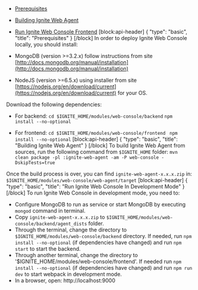 * [Prerequisites](#prerequisites)
* [Building Ignite Web Agent](#building-ignite-web-agent)
* [Run Ignite Web Console Frontend](#run-ignite-web-console-in-development-mode)
[block:api-header]
{
  "type": "basic",
  "title": "Prerequisites"
}
[/block]
In order to deploy Ignite Web Console locally, you should install:

* MongoDB (version >=3.2.x) follow instructions from site [http://docs.mongodb.org/manual/installation](http://docs.mongodb.org/manual/installation)
* NodeJS (version >=6.5.x) using installer from site [https://nodejs.org/en/download/current](https://nodejs.org/en/download/current) for your OS.

Download the following dependencies:
* For backend:
`cd $IGNITE_HOME/modules/web-console/backend`
`npm install --no-optional`

* For frontend:
`cd $IGNITE_HOME/modules/web-console/frontend `
`npm install --no-optional`
[block:api-header]
{
  "type": "basic",
  "title": "Building Ignite Web Agent"
}
[/block]
To build Ignite Web Agent from sources, run the following command from `$IGNITE_HOME` folder:
`mvn clean package -pl :ignite-web-agent -am -P web-console -DskipTests=true`

Once the build process is over, you can find `ignite-web-agent-x.x.x.zip` in: 
`$IGNITE_HOME/modules/web-console/web-agent/target`
[block:api-header]
{
  "type": "basic",
  "title": "Run Ignite Web Console In Development Mode"
}
[/block]
To run Ignite Web Console in development mode, you need to:
* Configure MongoDB to run as service or start MongoDB by executing `mongod` command in terminal.
* Copy `ignite-web-agent-x.x.x.zip` to `$IGNITE_HOME/modules/web-console/backend/agent_dists` folder.
* Through the terminal, change the directory to `$IGNITE_HOME/modules/web-console/backend` directory. If needed, run `npm install --no-optional` (if dependencies have changed) and run `npm start` to start the backend.
* Through another terminal, change the directory to '$IGNITE_HOME/modules/web-console/frontend'. If needed run `npm install --no-optional` (if dependencies have changed) and run `npm run dev` to start webpack in development mode. 
* In a browser, open: http://localhost:9000
